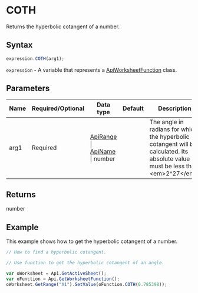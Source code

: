 # COTH

Returns the hyperbolic cotangent of a number.

## Syntax

```javascript
expression.COTH(arg1);
```

`expression` - A variable that represents a [ApiWorksheetFunction](../ApiWorksheetFunction.md) class.

## Parameters

| **Name** | **Required/Optional** | **Data type** | **Default** | **Description** |
| ------------- | ------------- | ------------- | ------------- | ------------- |
| arg1 | Required | [ApiRange](../../ApiRange/ApiRange.md) \| [ApiName](../../ApiName/ApiName.md) \| number |  | The angle in radians for which the hyperbolic cotangent will be calculated. Its absolute value must be less than &lt;em&gt;2^27&lt;/em&gt;. |

## Returns

number

## Example

This example shows how to get the hyperbolic cotangent of a number.

```javascript editor-xlsx
// How to find a hyperbolic cotangent.

// Use function to get the hyperbolic cotangent of an angle.

var oWorksheet = Api.GetActiveSheet();
var oFunction = Api.GetWorksheetFunction();
oWorksheet.GetRange("A1").SetValue(oFunction.COTH(0.785398));
```
